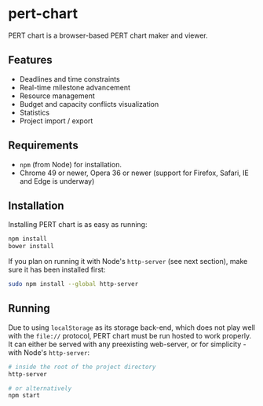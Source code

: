 # pert-chart
PERT chart is a browser-based PERT chart maker and viewer.

## Features
- Deadlines and time constraints
- Real-time milestone advancement
- Resource management
- Budget and capacity conflicts visualization
- Statistics
- Project import / export

## Requirements
- `npm` (from Node) for installation.
- Chrome 49 or newer, Opera 36 or newer (support for Firefox, Safari, IE and Edge is underway)


## Installation
Installing PERT chart is as easy as running:
```sh
npm install
bower install
```

If you plan on running it with Node's `http-server` (see next section), make sure it has been installed first:
```sh
sudo npm install --global http-server
```

## Running
Due to using `localStorage` as its storage back-end, which does not play well with the `file://` protocol, PERT chart
must be run hosted to work properly. It can either be served with any preexisting web-server, or for simplicity - with
Node's `http-server`:

```sh
# inside the root of the project directory
http-server

# or alternatively
npm start
```
